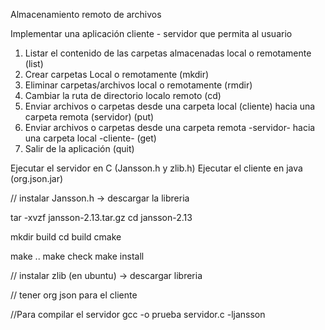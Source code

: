 Almacenamiento remoto de archivos

Implementar una aplicación cliente - servidor que permita al usuario 

1. Listar el contenido de las carpetas almacenadas local o remotamente (list)
2. Crear carpetas Local o remotamente (mkdir)
3. Eliminar carpetas/archivos local o remotamente (rmdir)
4. Cambiar la ruta de directorio localo remoto (cd)
5. Enviar archivos o carpetas desde una carpeta local (cliente) hacia una carpeta remota (servidor) (put)
6. Enviar archivos o carpetas desde una carpeta remota -servidor- hacia una carpeta local -cliente- (get)
7. Salir de la aplicación (quit)




Ejecutar el servidor en C (Jansson.h y zlib.h)
Ejecutar el cliente en java (org.json.jar)



// instalar Jansson.h -> descargar la libreria

tar -xvzf jansson-2.13.tar.gz
cd jansson-2.13

mkdir build
cd build
cmake 

make ..
make check
make install

// instalar zlib (en ubuntu) -> descargar libreria


// tener org json para el cliente


//Para compilar el servidor 
gcc -o prueba servidor.c -ljansson

